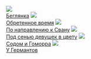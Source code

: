 ![](/books/prose_classic/Марсель%20Пруст/Беглянка.jpg)  
[Беглянка](/books/prose_classic/Марсель%20Пруст/Беглянка)
![](/books/prose_classic/Марсель%20Пруст/Обретенное%20время.jpg)  
[Обретенное время](/books/prose_classic/Марсель%20Пруст/Обретенное%20время)
![](/books/prose_classic/Марсель%20Пруст/По%20направлению%20к%20Свану.jpg)  
[По направлению к Свану](/books/prose_classic/Марсель%20Пруст/По%20направлению%20к%20Свану)
![](/books/prose_classic/Марсель%20Пруст/Под%20сенью%20девушек%20в%20цвету.jpg)  
[Под сенью девушек в цвету](/books/prose_classic/Марсель%20Пруст/Под%20сенью%20девушек%20в%20цвету)
![](/books/prose_classic/Марсель%20Пруст/Содом%20и%20Гоморра.jpg)  
[Содом и Гоморра](/books/prose_classic/Марсель%20Пруст/Содом%20и%20Гоморра)
![](/books/prose_classic/Марсель%20Пруст/У%20Германтов.jpg)  
[У Германтов](/books/prose_classic/Марсель%20Пруст/У%20Германтов)